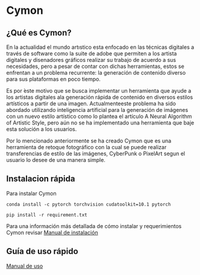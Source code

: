 # Cymon

## ¿Qué es Cymon?

En la actualidad el mundo artıstico esta enfocado en las técnicas digitales a través de software como la suite de adobe que permiten a los artista digitales y disenadores gráficos realizar su trabajo de acuerdo a sus necesidades, pero a pesar de contar con dichas herramientas, estos se enfrentan a un problema recurrente: la generación de contenido diverso para sus plataformas en poco tiempo.

Es por ́este motivo que se busca implementar un herramienta que ayude a los artistas digitales ala generación rápida de contenido en diversos estilos artísticos a partir de una imagen. Actualmenteeste problema ha sido abordado utilizando inteligencia artificial para la generación de imágenes con un nuevo estilo artístico como lo plantea el artículo A Neural Algorithm of Artistic Style, pero aún no se ha implementado una herramienta que baje esta solución a los usuarios.

Por lo mencionado anteriormente se ha creado Cymon que es una herramienta de retoque fotográfico con la cual se puede realizar transferencias de estilo de las imágenes, CyberPunk o PixelArt segun el usuario lo desee de una manera simple.


## Instalacion rápida

Para instalar Cymon

```conda install -c pytorch torchvision cudatoolkit=10.1 pytorch``` 

```pip install -r requirement.txt```

Para una información más detallada de cómo instalar y requerimientos Cymon revisar [Manual de instalación](https://github.com/OGmenas/gui-pdi/wiki/Manual-de-Instalaci%C3%B3n)

## Guía de uso rápido

[Manual de uso](https://github.com/OGmenas/gui-pdi/wiki/Manual-de-Usuario)
